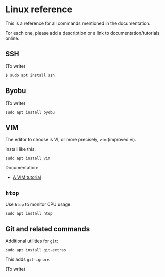 # Linux reference

This is a reference for all commands mentioned in the documentation.

For each one, please add a description or a link to documentation/tutorials online.

## SSH

(To write)

    $ sudo apt install ssh

## Byobu

(To write)

    sudo apt install byobu

## VIM

The editor to choose is VI, or more precisely, `vim` (improved vi).

Install like this:

    sudo apt install vim

Documentation:

* [A VIM tutorial](http://www.openvim.com/)

## `htop`

Use `htop` to monitor CPU usage:

    sudo apt install htop

## Git and related commands

Additional utilities for `git`:

    sudo apt install git-extras

This adds `git-ignore`.

(To write)
